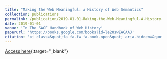 ```yaml
---
title: "Making the Web Meaningful: A History of Web Semantics"
collection: publications
permalink: /publication/2019-01-01-Making-the-Web-Meaningful-A-History-of-Web-Semantics
date: 2019-01-01
venue: 'In The SAGE Handbook of Web History'
paperurl: 'https://books.google.com/books?id=le20swEACAAJ'
citation: '<i class=&quot;fa fa-fw fa-book-open&quot; aria-hidden=&quot;true&quot;></i> Lindsay Poirier. 2019. &quot;Making the Web Meaningful: A History of Web Semantics.&quot; <i>In The SAGE Handbook of Web History</i>, edited by  N. Br\&quot;ugger,  I. Milligan, 256--269. SAGE Publications.'
---
```

[Access here](https://books.google.com/books?id=le20swEACAAJ){:target="_blank"}
